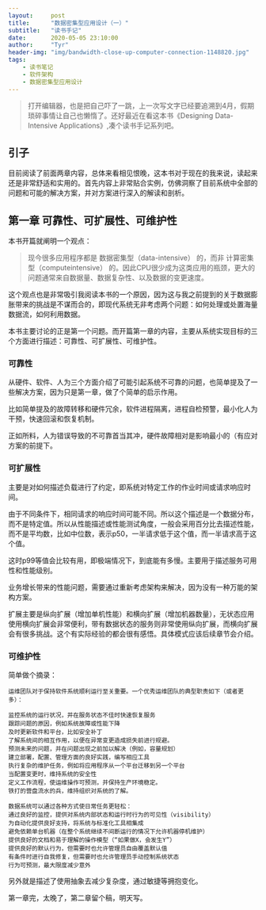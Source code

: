 ```yaml
---
layout:     post
title:      "数据密集型应用设计（一）"
subtitle:   "读书手记"
date:       2020-05-05 23:10:00
author:     "Tyr"
header-img: "img/bandwidth-close-up-computer-connection-1148820.jpg"
tags:
    - 读书笔记
    - 软件架构
    - 数据密集型应用设计
---
```


> 打开编辑器，也是把自己吓了一跳，上一次写文字已经要追溯到4月，假期琐碎事情让自己也懒惰了。还好最近在看这本书《Designing Data-Intensive Applications》,凑个读书手记系列吧。

## 引子

目前阅读了前面两章内容，总体来看相见恨晚，这本书对于现在的我来说，读起来还是非常舒适和实用的。首先内容上非常贴合实例，仿佛洞察了目前系统中全部的问题和可能的解决方案，并对方案进行深入的解读和剖析。

## 第一章 可靠性、可扩展性、可维护性

本书开篇就阐明一个观点：

> 现今很多应用程序都是 数据密集型（data-intensive） 的，而非 计算密集型（computeintensive） 的。因此CPU很少成为这类应用的瓶颈，更大的问题通常来自数据量、数据复杂性、以及数据的变更速度。

这个观点也是非常吸引我阅读本书的一个原因，因为这与我之前提到的关于数据膨胀带来的挑战是不谋而合的，即现代系统无非考虑两个问题：如何处理或处置海量数据流，如何利用数据。

本书主要讨论的正是第一个问题。而开篇第一章的内容，主要从系统实现目标的三个方面进行描述：可靠性、可扩展性、可维护性。

### 可靠性

从硬件、软件、人为三个方面介绍了可能引起系统不可靠的问题，也简单提及了一些解决方案，因为只是第一章，做了个简单的启示作用。

比如简单提及的故障转移和硬件冗余，软件进程隔离，进程自检预警，最小化人为干预，快速回滚和恢复机制。

正如所料，人为错误导致的不可靠首当其冲，硬件故障相对是影响最小的（有应对方案的前提下。

### 可扩展性

主要是对如何描述负载进行了约定，即系统对特定工作的作业时间或请求响应时间。

由于不同条件下，相同请求的响应时间可能不同。所以这个描述是一个数据分布，而不是特定值。所以从性能描述或性能测试角度，一般会采用百分比去描述性能，而不是平均数，比如中位数，表示p50，一半请求低于这个值，而一半请求高于这个值。

这时p99等值会比较有用，即极端情况下，到底能有多慢。主要用于描述服务可用性和性能级别。

业务增长带来的性能问题，需要通过重新考虑架构来解决，因为没有一种万能的架构方案。

扩展主要是纵向扩展（增加单机性能）和横向扩展（增加机器数量），无状态应用使用横向扩展会非常便利，带有数据状态的服务则非常使用纵向扩展，而横向扩展会有很多挑战。这个有实际经验的都会很有感悟。具体模式应该后续章节会介绍。

### 可维护性

简单做个摘录：

    运维团队对于保持软件系统顺利运行至关重要。一个优秀运维团队的典型职责如下（或者更多）：
    
    监控系统的运行状况，并在服务状态不佳时快速恢复服务
    跟踪问题的原因，例如系统故障或性能下降
    及时更新软件和平台，比如安全补丁
    了解系统间的相互作用，以便在异常变更造成损失前进行规避。
    预测未来的问题，并在问题出现之前加以解决（例如，容量规划）
    建立部署，配置、管理方面的良好实践，编写相应工具
    执行复杂的维护任务，例如将应用程序从一个平台迁移到另一个平台
    当配置变更时，维持系统的安全性
    定义工作流程，使运维操作可预测，并保持生产环境稳定。
    铁打的营盘流水的兵，维持组织对系统的了解。

    数据系统可以通过各种方式使日常任务更轻松：
    通过良好的监控，提供对系统内部状态和运行时行为的可见性（visibility）
    为自动化提供良好支持，将系统与标准化工具相集成
    避免依赖单台机器（在整个系统继续不间断运行的情况下允许机器停机维护）
    提供良好的文档和易于理解的操作模型（“如果做X，会发生Y”）
    提供良好的默认行为，但需要时也允许管理员自由覆盖默认值
    有条件时进行自我修复，但需要时也允许管理员手动控制系统状态
    行为可预测，最大限度减少意外

另外就是描述了使用抽象去减少复杂度，通过敏捷等拥抱变化。

第一章完，太晚了，第二章留个稿，明天写。